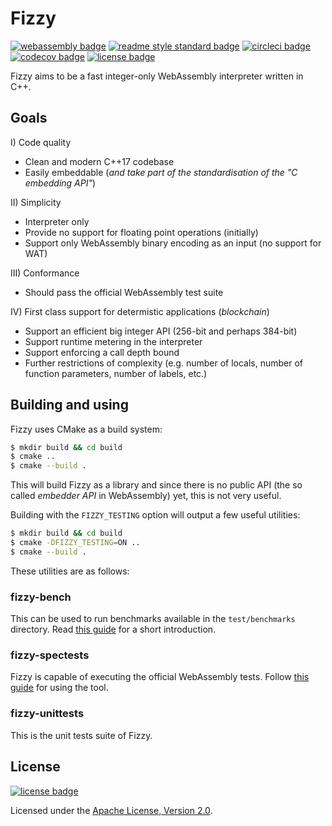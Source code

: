 # Fizzy

[![webassembly badge]][webassembly]
[![readme style standard badge]][standard readme]
[![circleci badge]][circleci]
[![codecov badge]][codecov]
[![license badge]][Apache License, Version 2.0]

Fizzy aims to be a fast integer-only WebAssembly interpreter written in C++.

## Goals

I) Code quality
- Clean and modern C++17 codebase
- Easily embeddable (*and take part of the standardisation of the "C embedding API"*)

II) Simplicity
- Interpreter only
- Provide no support for floating point operations (initially)
- Support only WebAssembly binary encoding as an input (no support for WAT)

III) Conformance
- Should pass the official WebAssembly test suite

IV) First class support for determistic applications (*blockchain*)
- Support an efficient big integer API (256-bit and perhaps 384-bit)
- Support runtime metering in the interpreter
- Support enforcing a call depth bound
- Further restrictions of complexity (e.g. number of locals, number of function parameters, number of labels, etc.)

## Building and using

Fizzy uses CMake as a build system:
```sh
$ mkdir build && cd build
$ cmake ..
$ cmake --build .
```

This will build Fizzy as a library and since there is no public API
(the so called *embedder API* in WebAssembly) yet, this is not very useful.

Building with the `FIZZY_TESTING` option will output a few useful utilities:

```sh
$ mkdir build && cd build
$ cmake -DFIZZY_TESTING=ON ..
$ cmake --build .
```

These utilities are as follows:

### fizzy-bench

This can be used to run benchmarks available in the `test/benchmarks` directory.
Read [this guide](./test/benchmarks/README.md) for a short introduction.

### fizzy-spectests

Fizzy is capable of executing the official WebAssembly tests.
Follow [this guide](./test/spectests/README.md) for using the tool.

### fizzy-unittests

This is the unit tests suite of Fizzy.

## License

[![license badge]][Apache License, Version 2.0]

Licensed under the [Apache License, Version 2.0].

[webassembly]: https://webassembly.org/
[standard readme]: https://github.com/RichardLitt/standard-readme
[circleci]: https://circleci.com/gh/wasmx/fizzy/tree/master
[codecov]: https://codecov.io/gh/wasmx/fizzy/
[Apache License, Version 2.0]: LICENSE

[webassembly badge]: https://img.shields.io/badge/WebAssembly-Engine-informational.svg?logo=webassembly
[readme style standard badge]: https://img.shields.io/badge/readme%20style-standard-brightgreen.svg
[circleci badge]: https://img.shields.io/circleci/project/github/wasmx/fizzy/master.svg?logo=circleci
[codecov badge]: https://img.shields.io/codecov/c/github/wasmx/fizzy.svg?logo=codecov
[license badge]: https://img.shields.io/github/license/wasmx/fizzy.svg?logo=apache
